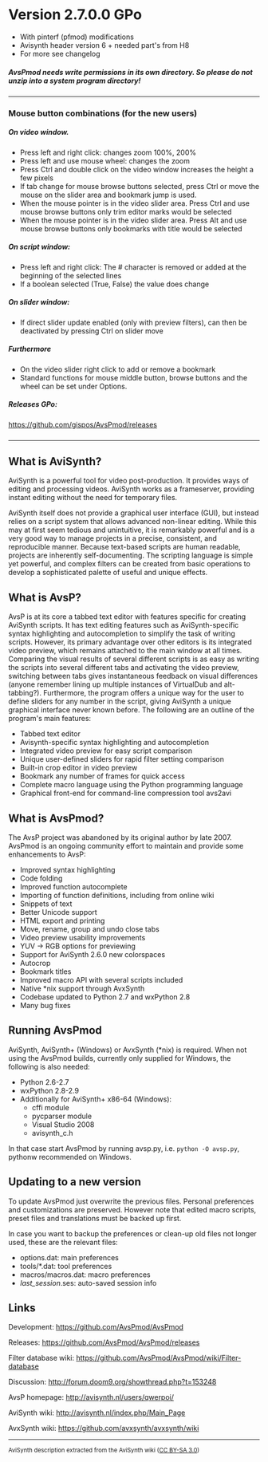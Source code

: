 # Version 2.7.0.0 GPo   
- With pinterf (pfmod) modifications   
- Avisynth header version 6 + needed part's from H8   
- For more see changelog   
##### AvsPmod needs write permissions in its own directory. So please do not unzip into a system program directory!   
-----   
### Mouse button combinations (for the new users)   
##### On video window.   
- Press left and right click: changes zoom 100%, 200%   
- Press left and use mouse wheel: changes the zoom   
- Press Ctrl and double click on the video window increases the height a few pixels
- If tab change for mouse browse buttons selected, press Ctrl or move the mouse on the slider area and bookmark jump is used.   
- When the mouse pointer is in the video slider area. Press Ctrl and use mouse browse buttons only trim editor marks would be selected  
- When the mouse pointer is in the video slider area. Press Alt and use mouse browse buttons only bookmarks with title would be selected 

##### On script window:   
- Press left and right click: The # character is removed or added at the beginning of the selected lines 
- If a boolean selected (True, False) the value does change  

##### On slider window:
- If direct slider update enabled (only with preview filters), can then be deactivated by pressing Ctrl on slider move
   
##### Furthermore   
- On the video slider right click to add or remove a bookmark   
- Standard functions for mouse middle button, browse buttons and the wheel can be set under Options.   
   
##### Releases GPo:      
<https://github.com/gispos/AvsPmod/releases>
### 
-----  

What is AviSynth?
-----------------

AviSynth is a powerful tool for video post-production.  It provides ways 
of editing and processing videos.  AviSynth works as a frameserver, 
providing instant editing without the need for temporary files.

AviSynth itself does not provide a graphical user interface (GUI), but 
instead relies on a script system that allows advanced non-linear 
editing.  While this may at first seem tedious and unintuitive, it is 
remarkably powerful and is a very good way to manage projects in a 
precise, consistent, and reproducible manner.  Because text-based scripts 
are human readable, projects are inherently self-documenting.  The 
scripting language is simple yet powerful, and complex filters can be 
created from basic operations to develop a sophisticated palette of 
useful and unique effects.


What is AvsP?
-------------

AvsP is at its core a tabbed text editor with features specific for 
creating AviSynth scripts.  It has text editing features such as 
AviSynth-specific syntax highlighting and autocompletion to simplify the 
task of writing scripts.  However, its primary advantage over other 
editors is its integrated video preview, which remains attached to the 
main window at all times.  Comparing the visual results of several 
different scripts is as easy as writing the scripts into several 
different tabs and activating the video preview, switching between tabs 
gives instantaneous feedback on visual differences (anyone remember 
lining up multiple instances of VirtualDub and alt-tabbing?). 
Furthermore, the program offers a unique way for the user to define 
sliders for any number in the script, giving AviSynth a unique graphical 
interface never known before.  The following are an outline of the 
program's main features:

- Tabbed text editor
- Avisynth-specific syntax highlighting and autocompletion
- Integrated video preview for easy script comparison
- Unique user-defined sliders for rapid filter setting comparison
- Built-in crop editor in video preview
- Bookmark any number of frames for quick access
- Complete macro language using the Python programming language
- Graphical front-end for command-line compression tool avs2avi


What is AvsPmod?
----------------

The AvsP project was abandoned by its original author by late 2007.  
AvsPmod is an ongoing community effort to maintain and provide some 
enhancements to AvsP:

- Improved syntax highlighting
- Code folding
- Improved function autocomplete
- Importing of function definitions, including from online wiki
- Snippets of text
- Better Unicode support
- HTML export and printing
- Move, rename, group and undo close tabs
- Video preview usability improvements
- YUV -> RGB options for previewing
- Support for AviSynth 2.6.0 new colorspaces
- Autocrop
- Bookmark titles
- Improved macro API with several scripts included
- Native *nix support through AvxSynth
- Codebase updated to Python 2.7 and wxPython 2.8
- Many bug fixes


Running AvsPmod
---------------

AviSynth, AviSynth+ (Windows) or AvxSynth (*nix) is required.  When 
not using the AvsPmod builds, currently only supplied for Windows, 
the following is also needed:

- Python 2.6-2.7
- wxPython 2.8-2.9
- Additionally for AviSynth+ x86-64 (Windows):
    - cffi module
    - pycparser module
    - Visual Studio 2008
    - avisynth_c.h

In that case start AvsPmod by running avsp.py, i.e. `python -O avsp.py`, 
pythonw recommended on Windows.


Updating to a new version
-------------------------

To update AvsPmod just overwrite the previous files.  Personal preferences 
and customizations are preserved.  However note that edited macro scripts, 
preset files and translations must be backed up first.

In case you want to backup the preferences or clean-up old files not longer 
used, these are the relevant files:

- options.dat: main preferences
- tools/*.dat: tool preferences
- macros/macros.dat: macro preferences
- _last_session_.ses: auto-saved session info


Links
-----

Development:
<https://github.com/AvsPmod/AvsPmod>

Releases:
<https://github.com/AvsPmod/AvsPmod/releases>

Filter database wiki:
<https://github.com/AvsPmod/AvsPmod/wiki/Filter-database>

Discussion: 
<http://forum.doom9.org/showthread.php?t=153248>

AvsP homepage: 
<http://avisynth.nl/users/qwerpoi/>

AviSynth wiki: 
<http://avisynth.nl/index.php/Main_Page>

AvxSynth wiki: 
<https://github.com/avxsynth/avxsynth/wiki>


---------------
<sub>AviSynth description extracted from the AviSynth wiki 
([CC BY-SA 3.0](https://creativecommons.org/licenses/by-sa/3.0/))</sub>